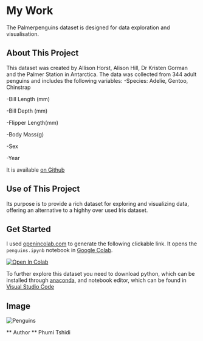 # My Work

The Palmerpenguins dataset is designed for data exploration and visualisation.


## About This Project
This dataset was created by Allison Horst, Alison Hill, Dr Kristen Gorman and the Palmer Station in Antarctica. The data was collected from 344 adult penguins and includes the following variables:
-Species: Adelie, Gentoo, Chinstrap

-Bill Length (mm)

-Bill Depth (mm)

-Flipper Length(mm)

-Body Mass(g)

-Sex

-Year

It is available [on Github](https://allisonhorst.github.io/palmerpenguins/)

## Use of This Project
Its purpose is to provide a rich dataset for exploring and visualizing data, offering an alternative to a highhy over used Iris dataset.


## Get Started
I used [openincolab.com](https://openincolab.com/) to generate the following clickable link.
It opens the `penguins.ipynb` notebook in [Google Colab](https://colab.research.google.com/).

<a target="_blank" href="https://colab.research.google.com/github/PCM11/mywork/blob/main/penguins.ipynb">
  <img src="https://colab.research.google.com/assets/colab-badge.svg" alt="Open In Colab"/>
</a>

To further explore this dataset you need to download python, which can be installed through [anaconda](https://www.anaconda.com/download), and notebook editor, which can be found in [Visual Studio Code](https://code.visualstudio.com/)

## Image
![Penguins](https://allisonhorst.github.io/palmerpenguins/reference/figures/lter_penguins.png)

** Author **
Phumi Tshidi
